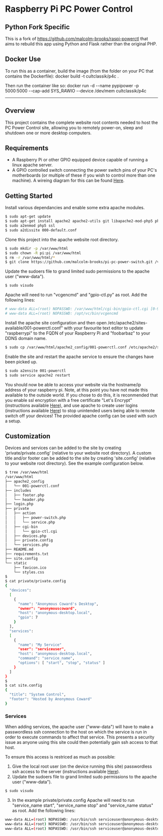 # Raspberry Pi PC Power Control

## Python Fork Specific
This is a fork of https://github.com/malcolm-brooks/raspi-powerctl that aims to rebuild this app using Python and Flask rather than the original PHP.

## Docker Use
To run this as a container, build the image (from the folder on your PC that contains the Dockerfile):
docker build -t cultclassik/p4c .

Then run the container like so:
docker run -d --name pypipower -p 5000:5000 --cap-add SYS_RAWIO --device /dev/mem cultclassik/p4c

-----

## Overview
This project contains the complete website root contents needed to host the PC Power Control site, allowing you to remotely power-on, sleep and shutdown one or more desktop computers.

## Requirements
* A Raspberry Pi or other GPIO equipped device capable of running a linux apache server.
* A GPIO controlled switch connecting the power switch pins of your PC's motherboards (or multiple of these if you wish to control more than one machine). A wireing diagram for this can be found [Here](http://www.overclock.net/t/1429479/remote-power-switch-for-my-pc-using-a-raspberry-pi/20#post_21592386).

## Getting Started
Install various dependancies and enable some extra apache modules.
```bash
$ sudo apt-get update
$ sudo apt-get install apache2 apache2-utils git libapache2-mod-php5 php5 python python-pip
$ sudo a2enmod php5 ssl
$ sudo a2dissite 000-default.conf
```
Clone this project into the apache website root directory.
```bash
$ sudo mkdir -p /var/www/html
$ sudo chown -R pi:pi /var/www/html
$ rm -r /var/www/html/*
$ git clone https://github.com/malcolm-brooks/pi-pc-power-switch.git /var/www/html/
```
Update the sudoers file to grand limited sudo permissions to the apache user ("www-data").
```bash
$ sudo visudo
```
Apache will need to run "vcgencmd" and "gpio-ctl.py" as root. Add the following lines:
```bash
# www-data ALL=(root) NOPASSWD: /var/www/html/cgi-bin/gpio-ctl.cgi [0-9] [0-9], /var/www/html/cgi-bin/gpio-ctl.cgi [0-9][0-9] [0-9]
# www-data ALL=(root) NOPASSWD: /opt/vc/bin/vcgencmd
``` 
Install the apache site configuration and then open /etc/apache2/sites-available/001-powerctl.conf" with your favourite text editor to update "raspberrypi" to the FQDN of your Raspberry Pi and "foobarbaz" to your DDNS domain name.
```bash
$ sudo cp /var/www/html/apache2_config/001-powerctl.conf /etc/apache2/sites-available/
```
Enable the site and restart the apache service to ensure the changes have been picked up.
```bash
$ sudo a2ensite 001-powerctl
$ sudo service apache2 restart
```
You should now be able to access your website via the hostname/ip address of your raspberry pi. Note, at this point you have not made this available to the outside world. If you chose to do this, it is reconmended that you enable ssl encryption with a free certificate "Let's Encrypt" (instructions available [Here](https://github.com/Neilpang/acme.sh)), and use apache to create user logins (instructions available [Here](https://www.digitalocean.com/community/tutorials/how-to-set-up-password-authentication-with-apache-on-ubuntu-14-04)) to stop unintended users being able to remote switch off your devices! The provided apache config can be used with such a setup.

## Customization
Devices and services can be added to the site by creating 'private/private.config' (relative to your website root directory).
A custom title and/or footer can be added to the site by creating 'site.config' (relative to your website root directory). 
See the example configuration below.
```bash
$ tree /var/www/html
/var/www/html
├── apache2_config
│   └── 001-powerctl.conf
├── includes
│   ├── footer.php
│   └── header.php
├── login.php
├── private
│   ├── action
│   │   ├── power-switch.php
│   │   └── service.php
│   ├── cgi-bin
│   │   └── gpio-ctl.cgi
│   ├── devices.php
│   ├── private.config
│   └── services.php
├── README.md
├── requirements.txt
├── site.config
└── static
    ├── favicon.ico
    └── styles.css
$
$ cat private/private.config
{
  "devices":
  [
    {
      "name": "Anonymous Coward's Desktop",
      "owner": "anonymouscoward",
      "host": "anonymous-desktop.local",
      "gpio": 7
    }
  ],
  "services":
  [
    {
      "name": "My Service"
      "user": "serviceuser",
      "host": "anonymous-desktop.local",
      "command": "service_name",
      "options": [ "start", "stop", "status" ]
    }
  ]
}
$
$ cat site.config
{
  "title": "System Control",
  "footer": "Hosted by Anonymous Coward"
}
```
### Services
When adding services, the apache user ("www-data") will have to make a passwordless ssh connection to the host on which the service is run in order to execute commands to affect that service. This presents a security issue as anyone using this site could then potentially gain ssh access to that host.

To ensure this access is restriced as much as possible:
1. Give the local root user (on the device running this site) passwordless ssh access to the server (instructions available [Here](http://www.philchen.com/2007/07/28/how-to-enable-passwordless-authentication-with-ssh)).
2. Update the sudoers file to grand limited sudo permissions to the apache user ("www-data").
```bash
$ sudo visudo
```
3. In the example private/private.config Apache will need to run "service_name start", "service_name stop" and "service_name status" as root. Add the following lines:
```bash
www-data ALL=(root) NOPASSWD: /usr/bin/ssh serviceuser@anonymous-desktop.local service_name start
www-data ALL=(root) NOPASSWD: /usr/bin/ssh serviceuser@anonymous-desktop.local service_name stop
www-data ALL=(root) NOPASSWD: /usr/bin/ssh serviceuser@anonymous-desktop.local service_name status
```
